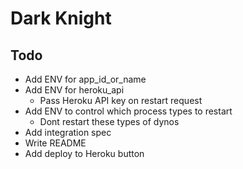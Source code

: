 # Dark Knight

## Todo

- Add ENV for app_id_or_name
- Add ENV for heroku_api
  - Pass Heroku API key on restart request
- Add ENV to control which process types to restart
  - Dont restart these types of dynos
- Add integration spec
- Write README
- Add deploy to Heroku button
